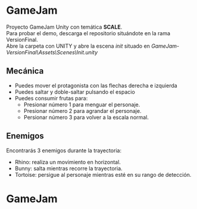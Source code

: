 # GameJam
Proyecto GameJam Unity con temática **SCALE**.  
Para probar el demo, descarga el repositorio situándote en la rama VersionFinal.  
Abre la carpeta con UNITY y abre la escena *init* situado en *GameJam-VersionFinal\Assets\Scenes\Init.unity*  
## Mecánica
* Puedes mover el protagonista con las flechas derecha e izquierda
* Puedes saltar y doble-saltar pulsando el espacio
* Puedes consumir frutas para:
    * Presionar número 1 para menguar el personaje.
    * Presionar número 2 para agrandar el personaje.
    * Persionar número 3 para volver a la escala normal.
## Enemigos 
Encontrarás 3 enemigos durante la trayectoria:
* Rhino: realiza un movimiento en horizontal.
* Bunny: salta mientras recorre la trayectoria.
* Tortoise: persigue al personaje mientras esté en su rango de detección.
# GameJam
